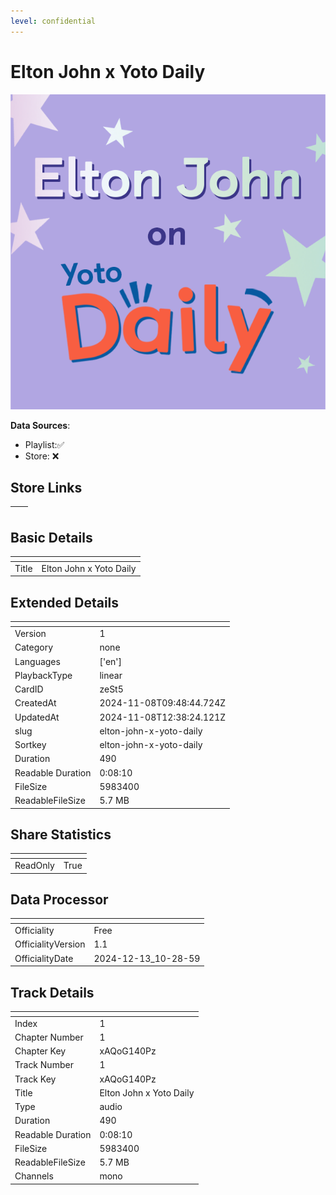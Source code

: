 ```yaml
---
level: confidential
---
```

# Elton John x Yoto Daily

![card_[zeSt5].png](../../img/cards/card_[zeSt5].png)

**Data Sources**: 

- Playlist:✅
- Store: ❌


## Store Links

| <!-- --> | <!-- --> |
| - | - |


## Basic Details

| <!-- --> | <!-- --> |
| - | - |
| Title | Elton John x Yoto Daily |


## Extended Details

| <!-- --> | <!-- --> |
| - | - |
| Version | 1 |
| Category | none |
| Languages | ['en'] |
| PlaybackType | linear |
| CardID | zeSt5 |
| CreatedAt | 2024-11-08T09:48:44.724Z |
| UpdatedAt | 2024-11-08T12:38:24.121Z |
| slug | elton-john-x-yoto-daily |
| Sortkey | elton-john-x-yoto-daily |
| Duration | 490 |
| Readable Duration | 0:08:10 |
| FileSize | 5983400 |
| ReadableFileSize | 5.7 MB |


## Share Statistics

| <!-- --> | <!-- --> |
| - | - |
| ReadOnly | True |


## Data Processor

| <!-- --> | <!-- --> |
| - | - |
| Officiality | Free
| OfficialityVersion | 1.1
| OfficialityDate | 2024-12-13_10-28-59


## Track Details

| <!-- --> | <!-- --> |
| - | - |
| Index | 1 |
| Chapter Number | 1 |
| Chapter Key | xAQoG140Pz |
| Track Number | 1 |
| Track Key | xAQoG140Pz |
| Title | Elton John x Yoto Daily |
| Type | audio |
| Duration | 490 |
| Readable Duration | 0:08:10 |
| FileSize | 5983400 |
| ReadableFileSize | 5.7 MB |
| Channels | mono |

